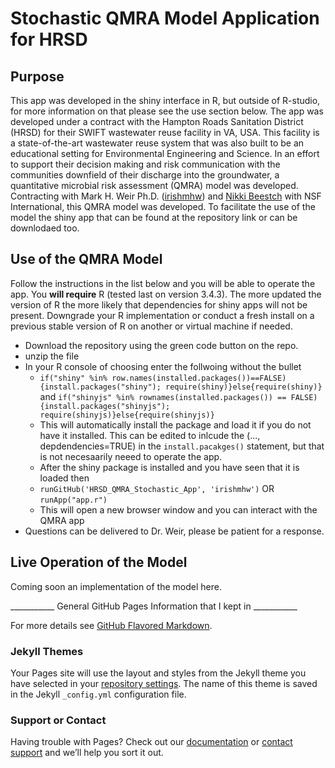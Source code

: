 # Stochastic QMRA Model Application for HRSD 

## Purpose
This app was developed in the shiny interface in R, but outside of R-studio, for more information on that please see the use section below. The app was developed under a contract with the Hampton Roads Sanitation District (HRSD) for their SWIFT wastewater reuse facility in VA, USA. This facility is a state-of-the-art wastewater reuse system that was also built to be an educational setting for Environmental Engineering and Science. In an effort to support their decision making and risk communication with the communities downfield of their discharge into the groundwater, a quantitative microbial risk assessment (QMRA) model was developed. Contracting with Mark H. Weir Ph.D. ([irishmhw](https://github.com/irishmhw)) and [Nikki Beestch](https://www.linkedin.com/in/nikki-beetsch-ahrns-247ab89/) with NSF International, this QMRA model was developed. To facilitate the use of the model the shiny app that can be found at the repository link or can be downlodaed too. 

## Use of the QMRA Model
Follow the instructions in the list below and you will be able to operate the app. You __will require__ R (tested last on version 3.4.3). The more updated the version of R the more likely that dependencies for shiny apps will not be present. Downgrade your R implementation or conduct a fresh install on a previous stable version of R on another or virtual machine if needed.

- Download the repository using the green code button on the repo.
- unzip the file
- In your R console of choosing enter the follwoing without the bullet
    - ``` if("shiny" %in% row.names(installed.packages())==FALSE){install.packages("shiny"); require(shiny)}else{require(shiny)} ``` and ```if("shinyjs" %in% rownames(installed.packages()) == FALSE) {install.packages("shinyjs"); require(shinyjs)}else{require(shinyjs)}```
    - This will automatically install the package and load it if you do not have it installed. This can be edited to inlcude the (..., depdendencies=TRUE) in the ```install.pacakges()``` statement, but that is not necesaarily neeed to operate the app. 
    - After the shiny package is installed and you have seen that it is loaded then
    - ```runGitHub('HRSD_QMRA_Stochastic_App', 'irishmhw')``` OR ```runApp("app.r")```
    - This will open a new browser window and you can interact with the QMRA app
- Questions can be delivered to Dr. Weir, please be patient for a response.

## Live Operation of the Model

Coming soon an implementation of the model here. 








___________ General GitHub Pages Information that I kept in ___________


For more details see [GitHub Flavored Markdown](https://guides.github.com/features/mastering-markdown/).

### Jekyll Themes

Your Pages site will use the layout and styles from the Jekyll theme you have selected in your [repository settings](https://github.com/irishmhw/HRSD_QMRA_Stochastic_App/settings). The name of this theme is saved in the Jekyll `_config.yml` configuration file.

### Support or Contact

Having trouble with Pages? Check out our [documentation](https://docs.github.com/categories/github-pages-basics/) or [contact support](https://support.github.com/contact) and we’ll help you sort it out.
